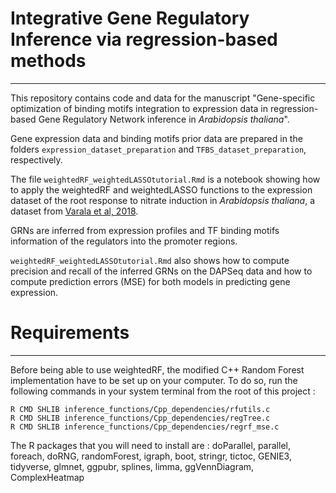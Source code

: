 # Integrative Gene Regulatory Inference via regression-based methods
---

This repository contains code and data for the manuscript "Gene-specific optimization of binding motifs integration to expression data in
regression-based Gene Regulatory Network inference in *Arabidopsis thaliana*".

Gene expression data and binding motifs prior data are prepared in the folders `expression_dataset_preparation` and `TFBS_dataset_preparation`, respectively.

The file `weightedRF_weightedLASSOtutorial.Rmd` is a notebook showing how to apply the weightedRF and weightedLASSO functions to the expression dataset of the root response to nitrate induction in *Arabidopsis thaliana*, a dataset from [Varala et al, 2018](https://www.pnas.org/doi/abs/10.1073/pnas.1721487115).


GRNs are inferred from expression profiles and TF binding motifs information of the regulators into the promoter regions.

`weightedRF_weightedLASSOtutorial.Rmd` also shows how to compute precision and recall of the inferred GRNs on the DAPSeq data and how to compute prediction errors (MSE) for both models in predicting gene expression.


# Requirements
---

Before being able to use weightedRF, the modified C++ Random Forest implementation have to be set up on your computer. To do so, run the following commands in your system terminal from the root of this project :

```
R CMD SHLIB inference_functions/Cpp_dependencies/rfutils.c
R CMD SHLIB inference_functions/Cpp_dependencies/regTree.c
R CMD SHLIB inference_functions/Cpp_dependencies/regrf_mse.c
```

The R packages that you will need to install are :
doParallel, parallel, foreach, doRNG, randomForest, igraph, boot, stringr, tictoc, GENIE3, tidyverse, glmnet, ggpubr, splines, limma, ggVennDiagram, ComplexHeatmap
